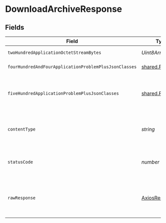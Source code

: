 # DownloadArchiveResponse


## Fields

| Field                                                     | Type                                                      | Required                                                  | Description                                               |
| --------------------------------------------------------- | --------------------------------------------------------- | --------------------------------------------------------- | --------------------------------------------------------- |
| `twoHundredApplicationOctetStreamBytes`                   | *Uint8Array*                                              | :heavy_minus_sign:                                        | successful operation                                      |
| `fourHundredAndFourApplicationProblemPlusJsonClasses`     | [shared.Problem](../../../sdk/models/shared/problem.md)[] | :heavy_minus_sign:                                        | execution not found                                       |
| `fiveHundredApplicationProblemPlusJsonClasses`            | [shared.Problem](../../../sdk/models/shared/problem.md)[] | :heavy_minus_sign:                                        | problem with getting artifact archive from storage        |
| `contentType`                                             | *string*                                                  | :heavy_check_mark:                                        | HTTP response content type for this operation             |
| `statusCode`                                              | *number*                                                  | :heavy_check_mark:                                        | HTTP response status code for this operation              |
| `rawResponse`                                             | [AxiosResponse](https://axios-http.com/docs/res_schema)   | :heavy_check_mark:                                        | Raw HTTP response; suitable for custom response parsing   |